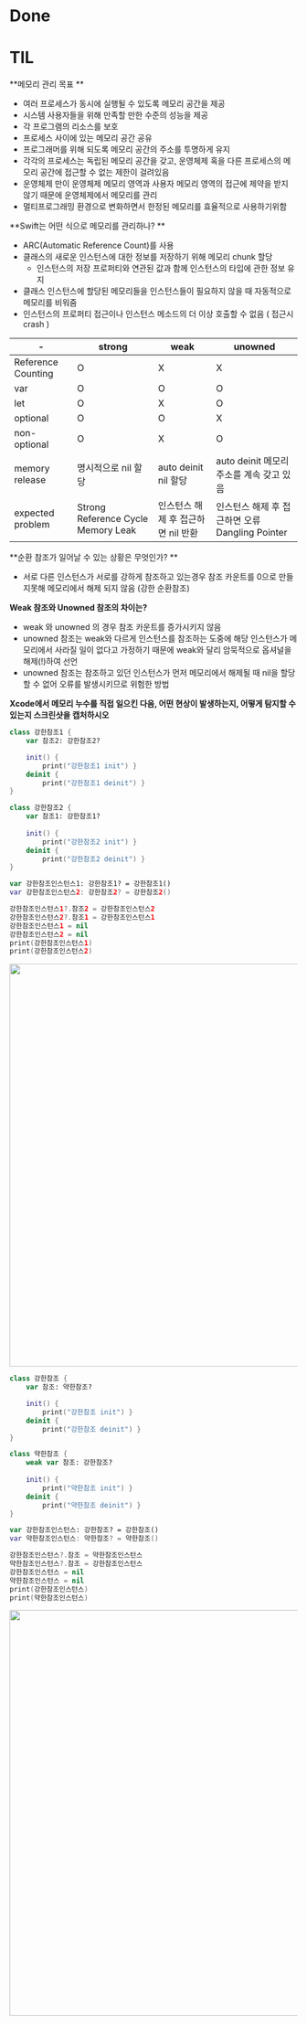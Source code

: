 # Done



# TIL





**메모리 관리 목표 **

- 여러 프로세스가 동시에 실행될 수 있도록 메모리 공간을 제공
- 시스템 사용자들을 위해 만족할 만한 수준의 성능을 제공
- 각 프로그램의 리소스를 보호
- 프로세스 사이에 있는 메모리 공간 공유
- 프로그래머를 위해 되도록 메모리 공간의 주소를 투명하게 유지
- 각각의 프로세스는 독립된 메모리 공간을 갖고, 운영체제 혹을 다른 프로세스의 메모리 공간에 접근할 수 없는 제한이 걸려있음
- 운영체제 만이 운영체제 메모리 영역과 사용자 메모리 영역의 접근에 제약을 받지 않기 때문에 운영체제에서 메모리를 관리
- 멀티프로그래밍 환경으로 변화하면서 한정된 메모리를 효율적으로 사용하기위함

**Swift는 어떤 식으로 메모리를 관리하나? **

- ARC(Automatic Reference Count)를 사용
- 클래스의 새로운 인스턴스에 대한 정보를 저장하기 위해 메모리 chunk 할당
  - 인스턴스의 저장 프로퍼티와 연관된 값과 함께 인스턴스의 타입에 관한 정보 유지
- 클래스 인스턴스에 할당된 메모리들을 인스턴스들이 필요하지 않을 때 자동적으로 메모리를 비워줌
- 인스턴스의 프로퍼티 접근이나 인스턴스 메소드의 더 이상 호출할 수 없음 ( 접근시 crash )



| -                  | strong                             | weak                               | unowned                                         |
| ------------------ | ---------------------------------- | ---------------------------------- | ----------------------------------------------- |
| Reference Counting | O                                  | X                                  | X                                               |
| var                | O                                  | O                                  | O                                               |
| let                | O                                  | X                                  | O                                               |
| optional           | O                                  | O                                  | X                                               |
| non-optional       | O                                  | X                                  | O                                               |
| memory release     | 명시적으로 nil 할당                | auto deinit nil 할당               | auto deinit 메모리 주소를 계속 갖고 있음        |
| expected problem   | Strong Reference Cycle Memory Leak | 인스턴스 해제 후 접근하면 nil 반환 | 인스턴스 해제 후 접근하면 오류 Dangling Pointer |



**순환 참조가 일어날 수 있는 상황은 무엇인가? **

- 서로 다른 인스턴스가 서로를 강하게 참조하고 있는경우 참조 카운트를 0으로 만들지못해 메모리에서 해제 되지 않음 (강한 순환참조)

**Weak 참조와 Unowned 참조의 차이는?**

- weak 와 unowned 의 경우 참조 카운트를 증가시키지 않음
- unowned 참조는 weak와 다르게 인스턴스를 참조하는 도중에 해당 인스턴스가 메모리에서 사라질 일이 없다고 가정하기 때문에 weak와 달리 암묵적으로 옵셔널을 해제(!)하여 선언
- unowned 참조는 참조하고 있던 인스턴스가 먼저 메모리에서 해제될 때 nil을 할당할 수 없어 오류를 발생시키므로 위험한 방법

**Xcode에서 메모리 누수를 직접 일으킨 다음, 어떤 현상이 발생하는지, 어떻게 탐지할 수 있는지 스크린샷을 캡처하시오**



```swift
class 강한참조1 {
    var 참조2: 강한참조2?

    init() {
        print("강한참조1 init") }
    deinit {
        print("강한참조1 deinit") }
}

class 강한참조2 {
    var 참조1: 강한참조1?
    
    init() {
        print("강한참조2 init") }
    deinit {
        print("강한참조2 deinit") }
}

var 강한참조인스턴스1: 강한참조1? = 강한참조1()
var 강한참조인스턴스2: 강한참조2? = 강한참조2()

강한참조인스턴스1?.참조2 = 강한참조인스턴스2
강한참조인스턴스2?.참조1 = 강한참조인스턴스1
강한참조인스턴스1 = nil
강한참조인스턴스2 = nil
print(강한참조인스턴스1)
print(강한참조인스턴스2)
```



<img width="705" src="https://user-images.githubusercontent.com/78553659/165540894-83ca9544-ebd0-45f7-8d82-0be8952b30e8.png">

```swift
class 강한참조 {
    var 참조: 약한참조?

    init() {
        print("강한참조 init") }
    deinit {
        print("강한참조 deinit") }
}

class 약한참조 {
    weak var 참조: 강한참조?
    
    init() {
        print("약한참조 init") }
    deinit {
        print("약한참조 deinit") }
}

var 강한참조인스턴스: 강한참조? = 강한참조()
var 약한참조인스턴스: 약한참조? = 약한참조()

강한참조인스턴스?.참조 = 약한참조인스턴스
약한참조인스턴스?.참조 = 강한참조인스턴스
강한참조인스턴스 = nil
약한참조인스턴스 = nil
print(강한참조인스턴스)
print(약한참조인스턴스)
```

<img width="710" src="https://user-images.githubusercontent.com/78553659/165540881-7544b9cd-3fcc-4de5-b245-732a0d04314b.png">

